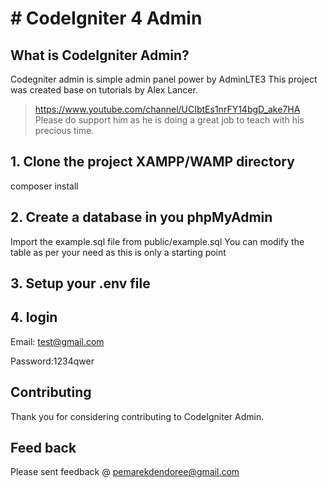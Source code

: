 # # CodeIgniter 4 Admin 
## What is CodeIgniter Admin?
Codegniter admin is simple admin panel power by AdminLTE3 
This project was created base on tutorials by Alex Lancer.
> https://www.youtube.com/channel/UCIbtEs1nrFY14bgD_ake7HA
Please do support him as he is doing a great job to teach with his precious time.


## 1. Clone the project XAMPP/WAMP directory
composer install
## 2. Create a database in you phpMyAdmin 
Import the example.sql file from public/example.sql
You can modify the table as per your need as this is only a starting point

## 3. Setup your .env file

## 4. login 
Email: test@gmail.com

Password:1234qwer


## Contributing
Thank you for considering contributing to CodeIgniter Admin. 

## Feed back
Please sent feedback @ pemarekdendoree@gmail.com




